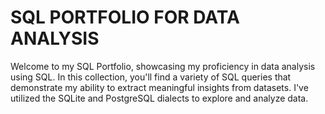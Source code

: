 # SQL PORTFOLIO FOR DATA ANALYSIS

Welcome to my SQL Portfolio, showcasing my proficiency in data analysis using SQL. In this collection, you'll find a variety of SQL queries that demonstrate my ability to extract meaningful insights from datasets. I've utilized the SQLite and PostgreSQL dialects to explore and analyze data. 
